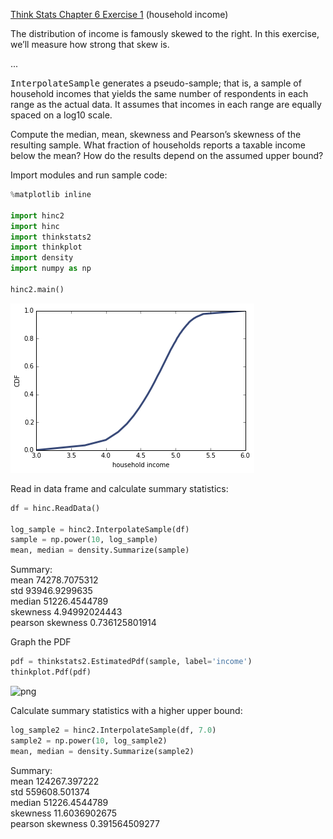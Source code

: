 [Think Stats Chapter 6 Exercise 1](http://greenteapress.com/thinkstats2/html/thinkstats2007.html#toc60) (household income)

The distribution of income is famously skewed to the right. In this exercise, we’ll measure how strong that skew is.

...

<tt>InterpolateSample</tt> generates a pseudo-sample; that is, a sample of household incomes that yields the same number of respondents in each range as the actual data. It assumes that incomes in each range are equally spaced on a log10 scale.

Compute the median, mean, skewness and Pearson’s skewness of the resulting sample. What fraction of households reports a taxable income below the mean? How do the results depend on the assumed upper bound?

Import modules and run sample code:

```python
%matplotlib inline

import hinc2
import hinc
import thinkstats2
import thinkplot
import density
import numpy as np

hinc2.main()
```

![png](../img/ex6-1_01.png)

Read in data frame and calculate summary statistics:

```python
df = hinc.ReadData()

log_sample = hinc2.InterpolateSample(df)
sample = np.power(10, log_sample)
mean, median = density.Summarize(sample)
```

Summary:<br>
mean 74278.7075312<br>
std 93946.9299635<br>
median 51226.4544789<br>
skewness 4.94992024443<br>
pearson skewness 0.736125801914<br>

Graph the PDF

```python
pdf = thinkstats2.EstimatedPdf(sample, label='income')
thinkplot.Pdf(pdf)
```

![png](../img/ex6-2_01.png)

Calculate summary statistics with a higher upper bound:

```python
log_sample2 = hinc2.InterpolateSample(df, 7.0)
sample2 = np.power(10, log_sample2)
mean, median = density.Summarize(sample2)
```

Summary:<br>
mean 124267.397222<br>
std 559608.501374<br>
median 51226.4544789<br>
skewness 11.6036902675<br>
pearson skewness 0.391564509277<br>

